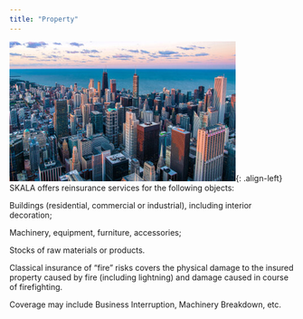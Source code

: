 ```yaml
---
title: "Property"
---
```


![image-left](/assets/images/reinsurance/property.jpg){: .align-left}
SKALA offers reinsurance services for the following objects:

Buildings (residential, commercial or industrial), including interior decoration;

Machinery, equipment, furniture, accessories;

Stocks of raw materials or products.

Classical insurance of “fire” risks covers the physical damage to the insured property caused by fire
(including lightning) and damage caused in course of firefighting.

Coverage may include Business Interruption, Machinery Breakdown, etc.